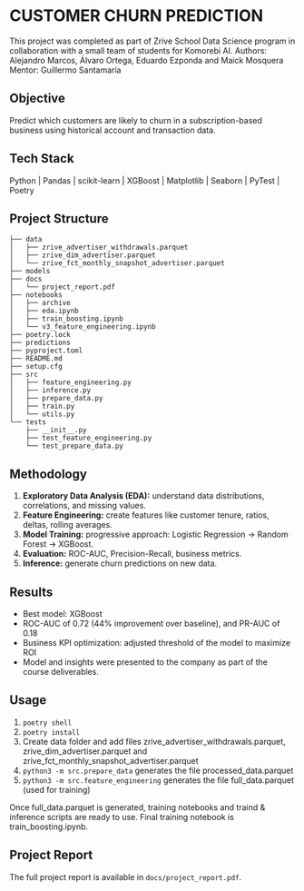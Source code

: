 # CUSTOMER CHURN PREDICTION

This project was completed as part of Zrive School Data Science program in collaboration with a small team of students for Komorebi AI. 
Authors: Alejandro Marcos, Álvaro Ortega, Eduardo Ezponda and Maick Mosquera
Mentor: Guillermo Santamaría 

## Objective
Predict which customers are likely to churn in a subscription-based business using historical account and transaction data.

## Tech Stack
Python | Pandas | scikit-learn | XGBoost | Matplotlib | Seaborn | PyTest | Poetry

## Project Structure

```text
├── data
│   ├── zrive_advertiser_withdrawals.parquet
│   ├── zrive_dim_advertiser.parquet
│   └── zrive_fct_monthly_snapshot_advertiser.parquet
├── models
├── docs
│   └── project_report.pdf
├── notebooks
│   ├── archive
│   ├── eda.ipynb
│   ├── train_boosting.ipynb
│   └── v3_feature_engineering.ipynb
├── poetry.lock
├── predictions
├── pyproject.toml
├── README.md
├── setup.cfg
├── src
│   ├── feature_engineering.py
│   ├── inference.py
│   ├── prepare_data.py
│   ├── train.py
│   └── utils.py
└── tests
    ├── __init__.py
    ├── test_feature_engineering.py
    └── test_prepare_data.py

```

## Methodology
1. **Exploratory Data Analysis (EDA):** understand data distributions, correlations, and missing values.  
2. **Feature Engineering:** create features like customer tenure, ratios, deltas, rolling averages.  
3. **Model Training:** progressive approach: Logistic Regression → Random Forest → XGBoost. 
4. **Evaluation:** ROC-AUC, Precision-Recall, business metrics.  
5. **Inference:** generate churn predictions on new data.


## Results
- Best model: XGBoost
- ROC-AUC of 0.72 (44% improvement over baseline), and PR-AUC of 0.18
- Business KPI optimization: adjusted threshold of the model to maximize ROI
- Model and insights were presented to the company as part of the course deliverables.


## Usage

1. `poetry shell`
2. `poetry install`
3. Create data folder and add files zrive_advertiser_withdrawals.parquet, zrive_dim_advertiser.parquet and zrive_fct_monthly_snapshot_advertiser.parquet
4. `python3 -m src.prepare_data` generates the file processed_data.parquet
5. `python3 -m src.feature_engineering` generates the file full_data.parquet (used for training)

Once full_data.parquet is generated, training notebooks and traind & inference scripts are ready to use. Final training notebook is train_boosting.ipynb.

## Project Report
The full project report is available in `docs/project_report.pdf`.


   
